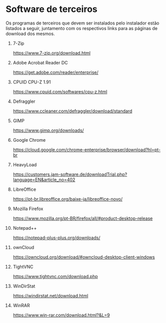 # Software de terceiros

Os programas de terceiros que devem ser instalados pelo instalador estão listados a seguir, juntamento com os respectivos links para as páginas de download dos mesmos.

1. 7-Zip

   https://www.7-zip.org/download.html

1. Adobe Acrobat Reader DC

   https://get.adobe.com/reader/enterprise/

1. CPUID CPU-Z 1.91

   https://www.cpuid.com/softwares/cpu-z.html

1. Defraggler

   https://www.ccleaner.com/defraggler/download/standard

1. GIMP

   https://www.gimp.org/downloads/

1. Google Chrome

   https://cloud.google.com/chrome-enterprise/browser/download?hl=pt-br

1. HeavyLoad

   https://customers.jam-software.de/downloadTrial.php?language=EN&article_no=402

1. LibreOffice

   https://pt-br.libreoffice.org/baixe-ja/libreoffice-novo/

1. Mozilla Firefox

   https://www.mozilla.org/pt-BR/firefox/all/#product-desktop-release

1. Notepad++

   https://notepad-plus-plus.org/downloads/

1. ownCloud

   https://owncloud.org/download/#owncloud-desktop-client-windows

1. TightVNC

   https://www.tightvnc.com/download.php

1. WinDirStat

   https://windirstat.net/download.html

1. WinRAR

   https://www.win-rar.com/download.html?&L=9
